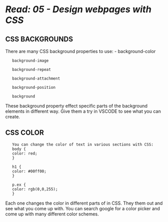 # *Read: 05 - Design webpages with CSS*

## CSS BACKGROUNDS

There are many CSS background properties to use:
       - background-color

       background-image

       background-repeat

       background-attachment

       background-position

       background

These background property effect specific parts of the background elements in different way.
Give them a try in VSCODE to see what you can create.

## CSS COLOR

       You can change the color of text in various sections with CSS:
       body {
       color: red;
       }

       h1 {
       color: #00ff00;
       }

       p.ex {
       color: rgb(0,0,255);
       } 

Each one changes the color in different parts of in CSS. 
They them out and see what you come up with.
You can search google for a color picker and come up with many different color schemes.

